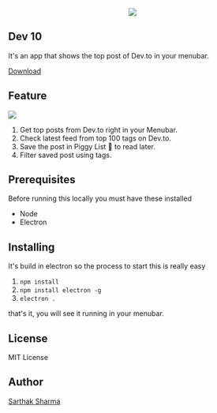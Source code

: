 <div align="center">
  <img src="https://i.imgur.com/UGrxkOc.png">
</div>

## Dev 10

It's an app that shows the top post of Dev.to in your menubar.

[Download]()

## Feature

![](https://i.imgur.com/KE69o2J.png)


1. Get top posts from Dev.to right in your Menubar.
2. Check latest feed from top 100 tags on Dev.to.
3. Save the post in Piggy List 🐷 to read later.
4. Filter saved post using tags.


## Prerequisites

Before running this locally you must have these installed

+ Node
+ Electron

## Installing

It's build in electron so the process to start this is really easy

1. `npm install`
2. `npm install electron -g`
3. `electron .`

that's it, you will see it running in your menubar.

## License

MIT License

## Author

[Sarthak Sharma](https://twitter.com/sarthology)
